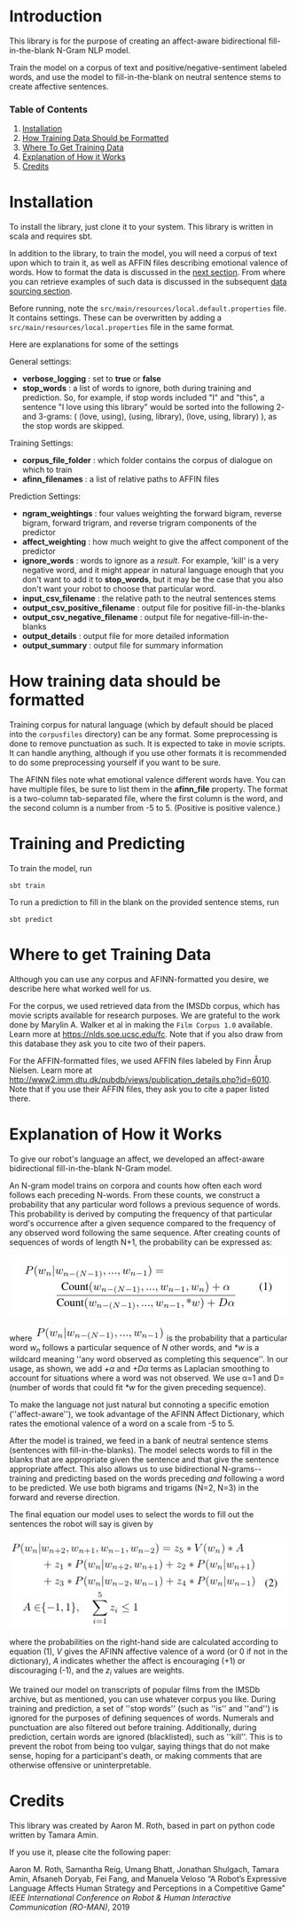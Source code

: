 # Introduction

This library is for the purpose of creating an affect-aware bidirectional fill-in-the-blank N-Gram NLP model.

Train the model on a corpus of text and positive/negative-sentiment labeled words, and use the model to fill-in-the-blank on neutral sentence stems to create affective sentences.

### Table of Contents
1. [Installation](#Installation)
1. [How Training Data Should be Formatted](#Formatting)
1. [Where To Get Training Data](#WhereData)
1. [Explanation of How it Works](#Explanation)
1. [Credits](#Credits)

<a name="Installation"></a>
# Installation

To install the library, just clone it to your system.  This library is written in scala and requires sbt.

In addition to the library, to train the model, you will need a corpus of text upon which to train it, as well as AFFIN files describing emotional valence of words.  How to format the data is discussed in the [next section](#Formatting).  From where you can retrieve examples of such data is discussed in the subsequent [data sourcing section](#WhereData).

Before running, note the `src/main/resources/local.default.properties` file.  It contains settings.  These can be overwritten by adding a `src/main/resources/local.properties` file in the same format.

Here are explanations for some of the settings

General settings:
* **verbose_logging** : set to **true** or **false**
* **stop_words** : a list of words to ignore, both during training and prediction.  So, for example, if stop words included "I" and "this", a sentence "I love using this library" would be sorted into the following 2- and 3-grams:  ( (love, using), (using, library), (love, using, library) ), as the stop words are skipped.

Training Settings:
* **corpus_file_folder** : which folder contains the corpus of dialogue on which to train
* **afinn_filenames** : a list of relative paths to AFFIN files

Prediction Settings:
* **ngram_weightings** : four values weighting the forward bigram, reverse bigram, forward trigram, and reverse trigram components of the predictor
* **affect_weighting** : how much weight to give the affect component of the predictor
* **ignore_words** : words to ignore as a _result_. For example, 'kill' is a very negative word, and it might appear in natural language enough that you don't want to add it to **stop_words**, but it may be the case that you also don't want your robot to choose that particular word.
* **input_csv_filename** : the relative path to the neutral sentences stems
* **output_csv_positive_filename** : output file for positive fill-in-the-blanks
* **output_csv_negative_filename** : output file for negative-fill-in-the-blanks
* **output_details** : output file for more detailed information
* **output_summary** : output file for summary information

<a name="Formatting"></a>
# How training data should be formatted

Training corpus for natural language (which by default should be placed into the `corpusfiles` directory) can be any format.  Some preprocessing is done to remove punctuation as such.  It is expected to take in movie scripts.  It can handle anything, although if you use other formats it is recommended to do some preprocessing yourself if you want to be sure.

The AFINN files note what emotional valence different words have.  You can have multiple files, be sure to list them in the **afinn_file** property.  The format is a two-column tab-separated file, where the first column is the word, and the second column is a number from -5 to 5. (Positive is positive valence.)

<a name="TrainingAndPredicting"></a>
# Training and Predicting

To train the model, run

    sbt train

To run a prediction to fill in the blank on the provided sentence stems, run

    sbt predict

<a name="WhereData"></a>
# Where to get Training Data

Although you can use any corpus and AFINN-formatted you desire, we describe here what worked well for us.

For the corpus, we used retrieved data from the IMSDb corpus, which has movie scripts available for research purposes.  We are grateful to the work done by Marylin A. Walker et al in making the `Film Corpus 1.0` available.  Learn more at https://nlds.soe.ucsc.edu/fc. Note that if you also draw from this database they ask you to cite two of their papers.

For the AFFIN-formatted files, we used AFFIN files labeled by Finn Årup Nielsen.  Learn more at http://www2.imm.dtu.dk/pubdb/views/publication_details.php?id=6010.  Note that if you use their AFFIN files, they ask you to cite a paper listed there.

<a name="Explanation"></a>
# Explanation of How it Works

To give our robot's language an affect, we developed an affect-aware bidirectional fill-in-the-blank N-Gram model.

An N-gram model trains on corpora and counts how often each word follows each preceding N-words. From these counts, we construct a probability that any particular word follows a previous sequence of words. This probability is derived by computing the frequency of that particular word's occurrence after a given sequence compared to the frequency of any observed word following the same sequence. After creating counts of sequences of words of length N+1, the probability can be expressed as:

![equation 1](images/eqn1.png)

where ![$P(w_n | w_{n-(N-1)}, ..., w_{n-1})$](images/eqn1-prob.png) is the probability that a particular word *w<sub>n</sub>* follows a particular sequence of *N* other words, and _*w_ is a wildcard meaning ''any word observed as completing this sequence''.  In our usage, as shown, we add _+α_ and _+Dα_ terms as Laplacian smoothing to account for situations where a word was not observed. We use α=1 and D=(number of words that could fit _*w_ for the given preceding sequence).

To make the language not just natural but connoting a specific emotion (''affect-aware''), we took advantage of the AFINN Affect Dictionary, which rates the emotional valence of a word on a scale from -5 to 5.

After the model is trained, we feed in a bank of neutral sentence stems (sentences with fill-in-the-blanks).  The model selects words to fill in the blanks that are appropriate given the sentence and that give the sentence appropriate affect. This also allows us to use bidirectional N-grams--training and predicting based on the words preceding _and_ following a word to be predicted. We use both bigrams and trigams (N=2, N=3) in the forward and reverse direction.

The final equation our model uses to select the words to fill out the sentences the robot will say is given by

![equation 2](images/eqn2.png)

where the probabilities on the right-hand side are calculated according to equation (1), _V_ gives the AFINN affective valence of a word (or 0 if not in the dictionary), _A_ indicates whether the affect is encouraging (+1) or discouraging (-1), and the *z<sub>i</sub>* values are weights.

We trained our model on transcripts of popular films from the IMSDb archive, but as mentioned, you can use whatever corpus you like. During training and prediction, a set of ''stop words'' (such as ''is'' and ''and'') is ignored for the purposes of defining sequences of words. Numerals and punctuation are also filtered out before training. Additionally, during prediction, certain words are ignored (blacklisted), such as ''kill''.  This is to prevent the robot from being too vulgar, saying things that do not make sense, hoping for a participant's death, or making comments that are otherwise offensive or uninterpretable.

<a name="Credits"></a>
# Credits

This library was created by Aaron M. Roth, based in part on python code written by Tamara Amin.

If you use it, please cite the following paper:

Aaron M. Roth, Samantha Reig, Umang Bhatt, Jonathan Shulgach, Tamara Amin, Afsaneh Doryab, Fei Fang, and Manuela Veloso “A Robot’s Expressive Language Affects Human Strategy and Perceptions in a Competitive Game” _IEEE International Conference on Robot & Human Interactive Communication (RO-MAN)_, 2019
